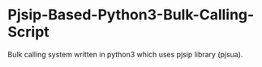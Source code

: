# Pjsip-Based-Python3-Bulk-Calling-Script
Bulk calling system written in python3 which uses pjsip library (pjsua).
